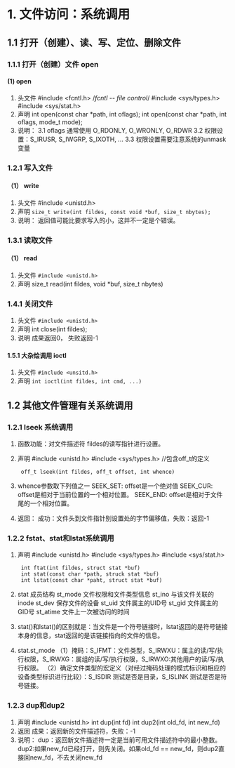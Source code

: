# 1. 文件访问：系统调用 #
## 1.1 打开（创建）、读、写、定位、删除文件 ##
### 1.1.1 打开（创建）文件 open ###
#### (1) open ####
1. 头文件
    	#include <fcntl.h>   /*fcntl -- file control*/
    	#include <sys/types.h>
    	#include <sys/stat.h>
2. 声明
	int open(const char *path, int oflags);
	int open(const char *path, int oflags, mode_t mode);
3. 说明：
3.1 oflags 通常使用 O_RDONLY, O_WRONLY, O_RDWR
3.2 权限设置：S_IRUSR, S_IWGRP, S_IXOTH, ...
3.3 权限设置需要注意系统的unmask变量
### 1.2.1 写入文件 ###
#### （1） write ####
1. 头文件
	#include <unistd.h>
2. 声明
	`size_t write(int fildes, const void *buf, size_t nbytes);`
3. 说明：
	返回值可能比要求写入的小，这并不一定是个错误。
### 1.3.1 读取文件 ###
#### （1） read ####
1. 头文件
	`#include <unistd.h>`
2. 声明
	size_t read(int fildes, void *buf, size_t nbytes)
### 1.4.1 关闭文件 ###
1. 头文件
	`#include <unistd.h>`
2. 声明
	int close(int fildes);
3. 说明
	成果返回0， 失败返回-1
#### 1.5.1 大杂烩调用 ioctl ####
1. 头文件
	`#include <unsitd.h>`
2. 声明
	`int ioctl(int fildes, int cmd, ...)`
## 1.2 其他文件管理有关系统调用 ##
### 1.2.1 lseek 系统调用 ###
1. 函数功能：对文件描述符 fildes的读写指针进行设置。
2. 声明
    	#include <unistd.h>
    	#include <sys/types.h>   //包含off_t的定义
    	
    	off_t lseek(int fildes, off_t offset, int whence)

3. whence参数取下列值之一
    	SEEK_SET: offset是一个绝对值
    	SEEK_CUR: offset是相对于当前位置的一个相对位置。
    	SEEK_END: offset是相对于文件尾的一个相对位置。
4. 返回：
 	成功：文件头到文件指针别设置处的字节偏移值，失败：返回-1

### 1.2.2 fstat、stat和lstat系统调用 ###
1. 声明
    	#include <unistd.h>
    	#include <sys/types.h>
    	#include <sys/stat.h>
    	
    	int ftat(int fildes, struct stat *buf)
    	int stat(const char *path, struck stat *buf)
    	int lstat(const char *paht, struct stat *buf)

2. stat 成员结构
    	st_mode 			文件权限和文件类型信息
    	st_ino 				与该文件关联的inode
    	st_dev 				保存文件的设备
    	st_uid 				文件属主的UID号
    	st_gid 				文件属主的GID号
    	st_atime 			文件上一次被访问的时间

3. stat()和lstat()的区别就是：当文件是一个符号链接时，lstat返回的是符号链接本身的信息，stat返回的是该链接指向的文件的信息。
4. stat.st_mode
	（1）掩码：S_IFMT：文件类型，S_IRWXU：属主的读/写/执行权限，S_IRWXG：属组的读/写/执行权限，S_IRWXO:其他用户的读/写/执行权限。
	（2）确定文件类型的宏定义（对经过掩码处理的模式标识和相应的设备类型标识进行比较）：S_ISDIR 测试是否是目录，S_ISLINK 测试是否是符号链接。
### 1.2.3 dup和dup2 ###
1. 声明
	#include <unistd.h>
	int dup(int fd)
	int dup2(int old_fd, int new_fd)
2. 返回
	成果：返回新的文件描述符，失败：-1
3. 说明：
	dup：返回新文件描述符一定是当前可用文件描述符中的最小整数。
	dup2:如果new_fd已经打开，则先关闭。如果old_fd == new_fd，则dup2直接回new_fd，不去关闭new_fd

